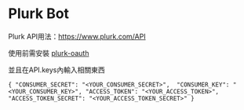 # Plurk Bot

Plurk API用法：https://www.plurk.com/API

使用前需安裝 [plurk-oauth](https://github.com/clsung/plurk-oauth)

並且在API.keys內輸入相關東西

`
{
    "CONSUMER_SECRET": "<YOUR_CONSUMER_SECRET>", 
    "CONSUMER_KEY": "<YOUR_CONSUMER_KEY>",
    "ACCESS_TOKEN": "<YOUR_ACCESS_TOKEN>",
    "ACCESS_TOKEN_SECRET": "<YOUR_ACCESS_TOKEN_SECRET>"
}
`
